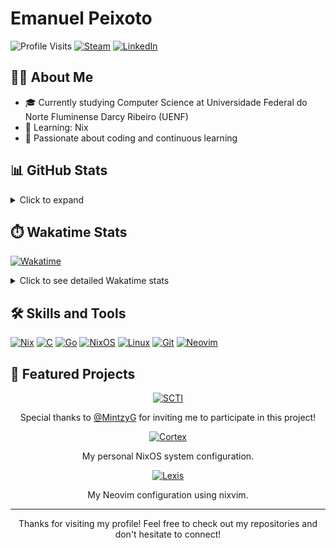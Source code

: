 # Emanuel Peixoto
![Profile Visits](https://komarev.com/ghpvc/?username=EmanuelPeixoto&label=Profile%20Visits&color=blue&style=for-the-badge)
[![Steam](https://img.shields.io/badge/Steam-000000?style=for-the-badge&logo=steam&logoColor=white)](https://steamcommunity.com/id/mortifero_kill/)
[![LinkedIn](https://img.shields.io/badge/LinkedIn-0077B5?style=for-the-badge&logo=linkedin&logoColor=white)](https://www.linkedin.com/in/peixoto-emanuel/)

## 👨‍💻 About Me
- 🎓 Currently studying Computer Science at Universidade Federal do Norte Fluminense Darcy Ribeiro (UENF)
- 🌱 Learning: Nix
- 🚀 Passionate about coding and continuous learning

## 📊 GitHub Stats
<details>
  <summary>Click to expand</summary>
  <p align="center">
    <img width="48%" src="https://github-readme-stats.vercel.app/api?username=EmanuelPeixoto&show_icons=true&theme=midnight-purple&include_all_commits=true&count_private=true&hide_border=true" alt="GitHub Stats"/>
    <br>
    <img width="48%" src="https://github-readme-stats.vercel.app/api/top-langs/?username=EmanuelPeixoto&langs_count=8&layout=compact&theme=midnight-purple&hide=tex" alt="Top Languages"/>
    <br>
    <img width="70%" src="https://streak-stats.demolab.com?user=EmanuelPeixoto&theme=midnight-purple&border_radius=10&date_format=j%20M%5B%20Y%5D&exclude_days=Sun%2CSat&card_width=500&ring=6DEB89&fire=6DEB89" alt="GitHub Streak" />
  </p>
</details>

## ⏱️ Wakatime Stats
[![Wakatime](https://wakatime.com/badge/user/EmanuelPeixoto.svg)](https://wakatime.com/@18f41d49-fdc6-47cb-a2a6-0db7109852ac)
<details>
  <summary>Click to see detailed Wakatime stats</summary>
  
  <img src="https://wakatime.com/share/@18f41d49-fdc6-47cb-a2a6-0db7109852ac/146edba0-2e91-4e41-81ea-fa793c67b267.svg"/>
</details>

## 🛠️ Skills and Tools
[![Nix](https://img.shields.io/badge/-Nix-5277C3?style=flat-square&logo=NixOS&logoColor=white)](https://nixos.org/)
[![C](https://img.shields.io/badge/-C-A8B9CC?style=flat-square&logo=C&logoColor=white)](https://en.cppreference.com/w/c)
[![Go](https://img.shields.io/badge/-Go-00ADD8?style=flat-square&logo=Go&logoColor=white)](https://golang.org/)
[![NixOS](https://img.shields.io/badge/-NixOS-5277C3?style=flat-square&logo=NixOS&logoColor=white)](https://nixos.org/)
[![Linux](https://img.shields.io/badge/-Linux-FCC624?style=flat-square&logo=Linux&logoColor=black)](https://www.kernel.org/)
[![Git](https://img.shields.io/badge/-Git-F05032?style=flat-square&logo=Git&logoColor=white)](https://git-scm.com/)
[![Neovim](https://img.shields.io/badge/-Neovim-57A143?style=flat-square&logo=Neovim&logoColor=white)](https://neovim.io/)

## 🌟 Featured Projects

<p align="center">
  <a href="https://github.com/cciuenf/SCTI-2024">
    <img src="https://github-readme-stats.vercel.app/api/pin/?username=cciuenf&repo=SCTI-2024&theme=midnight-purple" alt="SCTI" />
  </a>
</p>
<p align="center">
  Special thanks to <a href="https://github.com/MintzyG">@MintzyG</a> for inviting me to participate in this project!
</p>

<p align="center">
  <a href="https://github.com/EmanuelPeixoto/Cortex">
    <img src="https://github-readme-stats.vercel.app/api/pin/?username=EmanuelPeixoto&repo=Cortex&theme=midnight-purple" alt="Cortex" />
  </a>
</p>
<p align="center">
  My personal NixOS system configuration.
</p>

<p align="center">
  <a href="https://github.com/EmanuelPeixoto/Lexis">
    <img src="https://github-readme-stats.vercel.app/api/pin/?username=EmanuelPeixoto&repo=Lexis&theme=midnight-purple" alt="Lexis" />
  </a>
</p>
<p align="center">
  My Neovim configuration using nixvim.
</p>

---
<p align="center">Thanks for visiting my profile! Feel free to check out my repositories and don't hesitate to connect!</p>
